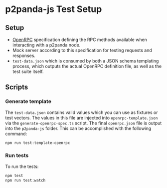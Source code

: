 # p2panda-js Test Setup

## Setup

* [OpenRPC](https://open-rpc.org/) specification defining the RPC methods available when interacting with a p2panda node.
* Mock server according to this specification for testing requests and responses.
* `test-data.json` which is consumed by both a JSON schema templating process, which outputs the actual OpenRPC definition file, as well as the test suite itself.

## Scripts

### Generate template

The `test-data.json` contains valid values which you can use as fixtures or test vectors. The values in this file are injected into `openrpc-template.json` via the `generate-openrpc-spec.ts` script. The final `openrpc.json` file is output into the `p2panda-js` folder. This can be accomplished with the following command:

```bash
npm run test:template-openrpc
```

### Run tests

To run the tests:

```bash
npm test
npm run test:watch
```
